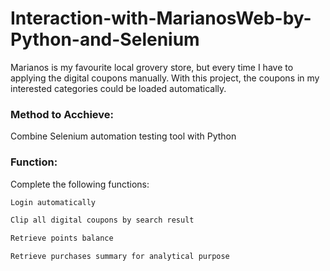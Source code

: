 # Interaction-with-MarianosWeb-by-Python-and-Selenium
Marianos is my favourite local grovery store, but every time I have to applying the digital coupons manually. With this project, the coupons in my interested categories could be loaded automatically.

### Method to Acchieve:
Combine Selenium automation testing tool with Python 


### Function:
Complete the following functions:
```css
Login automatically

Clip all digital coupons by search result

Retrieve points balance

Retrieve purchases summary for analytical purpose
```
